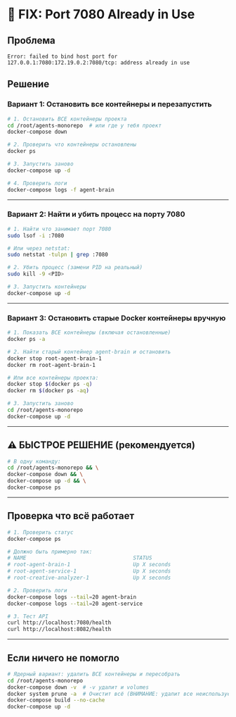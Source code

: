 # 🔧 FIX: Port 7080 Already in Use

## Проблема
```
Error: failed to bind host port for 127.0.0.1:7080:172.19.0.2:7080/tcp: address already in use
```

## Решение

### Вариант 1: Остановить все контейнеры и перезапустить

```bash
# 1. Остановить ВСЕ контейнеры проекта
cd /root/agents-monorepo  # или где у тебя проект
docker-compose down

# 2. Проверить что контейнеры остановлены
docker ps

# 3. Запустить заново
docker-compose up -d

# 4. Проверить логи
docker-compose logs -f agent-brain
```

---

### Вариант 2: Найти и убить процесс на порту 7080

```bash
# 1. Найти что занимает порт 7080
sudo lsof -i :7080

# Или через netstat:
sudo netstat -tulpn | grep :7080

# 2. Убить процесс (замени PID на реальный)
sudo kill -9 <PID>

# 3. Запустить контейнеры
docker-compose up -d
```

---

### Вариант 3: Остановить старые Docker контейнеры вручную

```bash
# 1. Показать ВСЕ контейнеры (включая остановленные)
docker ps -a

# 2. Найти старый контейнер agent-brain и остановить
docker stop root-agent-brain-1
docker rm root-agent-brain-1

# Или все контейнеры проекта:
docker stop $(docker ps -q)
docker rm $(docker ps -aq)

# 3. Запустить заново
cd /root/agents-monorepo
docker-compose up -d
```

---

## ⚠️ БЫСТРОЕ РЕШЕНИЕ (рекомендуется)

```bash
# В одну команду:
cd /root/agents-monorepo && \
docker-compose down && \
docker-compose up -d && \
docker-compose ps
```

---

## Проверка что всё работает

```bash
# 1. Проверить статус
docker-compose ps

# Должно быть примерно так:
# NAME                                  STATUS
# root-agent-brain-1                    Up X seconds
# root-agent-service-1                  Up X seconds
# root-creative-analyzer-1              Up X seconds

# 2. Проверить логи
docker-compose logs --tail=20 agent-brain
docker-compose logs --tail=20 agent-service

# 3. Тест API
curl http://localhost:7080/health
curl http://localhost:8082/health
```

---

## Если ничего не помогло

```bash
# Ядерный вариант: удалить ВСЕ контейнеры и пересобрать
cd /root/agents-monorepo
docker-compose down -v  # -v удалит и volumes
docker system prune -a  # Очистит всё (ВНИМАНИЕ: удалит все неиспользуемые образы!)
docker-compose build --no-cache
docker-compose up -d
```

